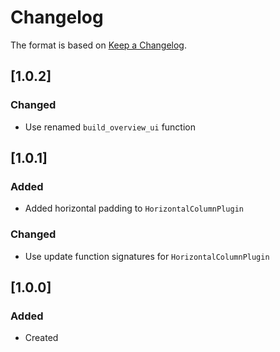 # Changelog
The format is based on [Keep a Changelog](https://keepachangelog.com/en/1.0.0/).

## [1.0.2]
### Changed
- Use renamed `build_overview_ui` function

## [1.0.1]
### Added
- Added horizontal padding to `HorizontalColumnPlugin`

### Changed
- Use update function signatures for `HorizontalColumnPlugin`

## [1.0.0]
### Added
- Created
